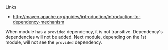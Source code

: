 
Links
- <http://maven.apache.org/guides/introduction/introduction-to-dependency-mechanism>

When module has a `provided` dependency, it is not transitive.
Dependency's dependencies will not be added.
Next module, depending on the 1st module, will not see the `provided` dependency.